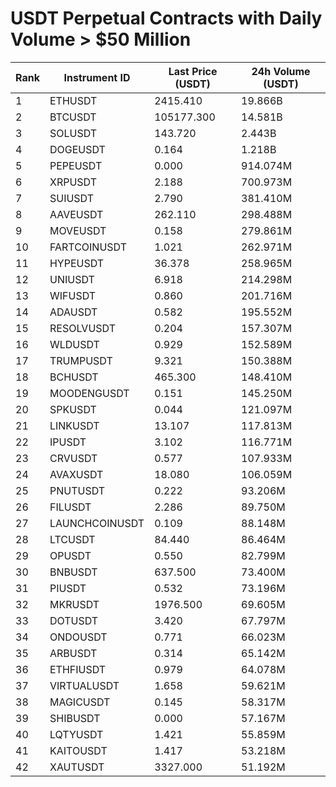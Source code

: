 # USDT Perpetual Contracts with Daily Volume > $50 Million

| Rank | Instrument ID | Last Price (USDT) | 24h Volume (USDT) |
|------|---------------|-------------------|-------------------|
| 1 | ETHUSDT | 2415.410 | 19.866B |
| 2 | BTCUSDT | 105177.300 | 14.581B |
| 3 | SOLUSDT | 143.720 | 2.443B |
| 4 | DOGEUSDT | 0.164 | 1.218B |
| 5 | PEPEUSDT | 0.000 | 914.074M |
| 6 | XRPUSDT | 2.188 | 700.973M |
| 7 | SUIUSDT | 2.790 | 381.410M |
| 8 | AAVEUSDT | 262.110 | 298.488M |
| 9 | MOVEUSDT | 0.158 | 279.861M |
| 10 | FARTCOINUSDT | 1.021 | 262.971M |
| 11 | HYPEUSDT | 36.378 | 258.965M |
| 12 | UNIUSDT | 6.918 | 214.298M |
| 13 | WIFUSDT | 0.860 | 201.716M |
| 14 | ADAUSDT | 0.582 | 195.552M |
| 15 | RESOLVUSDT | 0.204 | 157.307M |
| 16 | WLDUSDT | 0.929 | 152.589M |
| 17 | TRUMPUSDT | 9.321 | 150.388M |
| 18 | BCHUSDT | 465.300 | 148.410M |
| 19 | MOODENGUSDT | 0.151 | 145.250M |
| 20 | SPKUSDT | 0.044 | 121.097M |
| 21 | LINKUSDT | 13.107 | 117.813M |
| 22 | IPUSDT | 3.102 | 116.771M |
| 23 | CRVUSDT | 0.577 | 107.933M |
| 24 | AVAXUSDT | 18.080 | 106.059M |
| 25 | PNUTUSDT | 0.222 | 93.206M |
| 26 | FILUSDT | 2.286 | 89.750M |
| 27 | LAUNCHCOINUSDT | 0.109 | 88.148M |
| 28 | LTCUSDT | 84.440 | 86.464M |
| 29 | OPUSDT | 0.550 | 82.799M |
| 30 | BNBUSDT | 637.500 | 73.400M |
| 31 | PIUSDT | 0.532 | 73.196M |
| 32 | MKRUSDT | 1976.500 | 69.605M |
| 33 | DOTUSDT | 3.420 | 67.797M |
| 34 | ONDOUSDT | 0.771 | 66.023M |
| 35 | ARBUSDT | 0.314 | 65.142M |
| 36 | ETHFIUSDT | 0.979 | 64.078M |
| 37 | VIRTUALUSDT | 1.658 | 59.621M |
| 38 | MAGICUSDT | 0.145 | 58.317M |
| 39 | SHIBUSDT | 0.000 | 57.167M |
| 40 | LQTYUSDT | 1.421 | 55.859M |
| 41 | KAITOUSDT | 1.417 | 53.218M |
| 42 | XAUTUSDT | 3327.000 | 51.192M |
